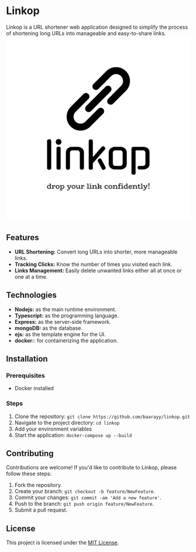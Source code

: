 # Linkop

Linkop is a URL shortener web application designed to simplify the process of shortening long URLs into manageable and easy-to-share links.
![Linkop Logo](src/views/png/logo-black.png)

## Features

- **URL Shortening:** Convert long URLs into shorter, more manageable links.
- **Tracking Clicks:** Know the number of times you visited each link.
- **Links Management:** Easily delete unwanted links either all at once or one at a time.

## Technologies 
- **Nodejs:** as the main runtime environment.
- **Typescript:** as the programming language.
- **Express:** as the server-side framework.
- **mongoDB:** as the database.
- **ejs:** as the template engine for the UI.
- **docker:**: for containerizing the application.

## Installation

### Prerequisites

- Docker installed

### Steps

1. Clone the repository: `git clone https://github.com/baarayy/linkop.git`
2. Navigate to the project directory: `cd linkop`
3. Add your environment variables
4. Start the application: `docker-compose up --build`


## Contributing

Contributions are welcome! If you'd like to contribute to Linkop, please follow these steps:

1. Fork the repository.
2. Create your branch: `git checkout -b feature/NewFeature`.
3. Commit your changes: `git commit -am 'Add a new feature'`.
4. Push to the branch: `git push origin feature/NewFeature`.
5. Submit a pull request.

## License

This project is licensed under the [MIT License](LICENSE).
